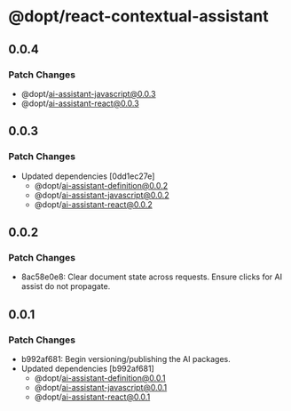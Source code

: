 # @dopt/react-contextual-assistant

## 0.0.4

### Patch Changes

- @dopt/ai-assistant-javascript@0.0.3
- @dopt/ai-assistant-react@0.0.3

## 0.0.3

### Patch Changes

- Updated dependencies [0dd1ec27e]
  - @dopt/ai-assistant-definition@0.0.2
  - @dopt/ai-assistant-javascript@0.0.2
  - @dopt/ai-assistant-react@0.0.2

## 0.0.2

### Patch Changes

- 8ac58e0e8: Clear document state across requests. Ensure clicks for AI assist do not propagate.

## 0.0.1

### Patch Changes

- b992af681: Begin versioning/publishing the AI packages.
- Updated dependencies [b992af681]
  - @dopt/ai-assistant-definition@0.0.1
  - @dopt/ai-assistant-javascript@0.0.1
  - @dopt/ai-assistant-react@0.0.1

